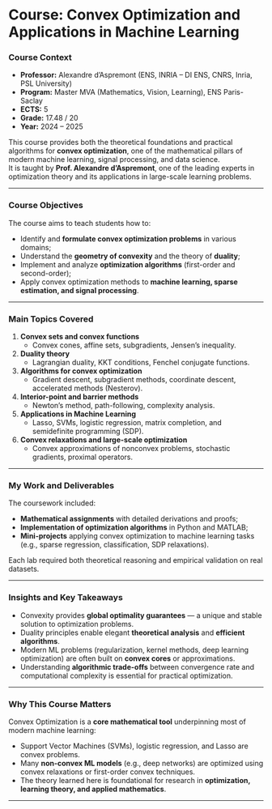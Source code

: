 # Course: Convex Optimization and Applications in Machine Learning

### Course Context

- **Professor:** Alexandre d’Aspremont (ENS, INRIA – DI ENS, CNRS, Inria, PSL University)  
- **Program:** Master MVA (Mathematics, Vision, Learning), ENS Paris-Saclay  
- **ECTS:** 5  
- **Grade:** 17.48 / 20  
- **Year:** 2024 – 2025  

This course provides both the theoretical foundations and practical algorithms for **convex optimization**, one of the mathematical pillars of modern machine learning, signal processing, and data science.  
It is taught by **Prof. Alexandre d’Aspremont**, one of the leading experts in optimization theory and its applications in large-scale learning problems.

---

### Course Objectives

The course aims to teach students how to:
- Identify and **formulate convex optimization problems** in various domains;  
- Understand the **geometry of convexity** and the theory of **duality**;  
- Implement and analyze **optimization algorithms** (first-order and second-order);  
- Apply convex optimization methods to **machine learning, sparse estimation, and signal processing**.

---

### Main Topics Covered

1. **Convex sets and convex functions**  
   - Convex cones, affine sets, subgradients, Jensen’s inequality.  
2. **Duality theory**  
   - Lagrangian duality, KKT conditions, Fenchel conjugate functions.  
3. **Algorithms for convex optimization**  
   - Gradient descent, subgradient methods, coordinate descent, accelerated methods (Nesterov).  
4. **Interior-point and barrier methods**  
   - Newton’s method, path-following, complexity analysis.  
5. **Applications in Machine Learning**  
   - Lasso, SVMs, logistic regression, matrix completion, and semidefinite programming (SDP).  
6. **Convex relaxations and large-scale optimization**  
   - Convex approximations of nonconvex problems, stochastic gradients, proximal operators.  

---

### My Work and Deliverables

The coursework included:
- **Mathematical assignments** with detailed derivations and proofs;  
- **Implementation of optimization algorithms** in Python and MATLAB;  
- **Mini-projects** applying convex optimization to machine learning tasks (e.g., sparse regression, classification, SDP relaxations).  

Each lab required both theoretical reasoning and empirical validation on real datasets.

---

### Insights and Key Takeaways

- Convexity provides **global optimality guarantees** — a unique and stable solution to optimization problems.  
- Duality principles enable elegant **theoretical analysis** and **efficient algorithms**.  
- Modern ML problems (regularization, kernel methods, deep learning optimization) are often built on **convex cores** or approximations.  
- Understanding **algorithmic trade-offs** between convergence rate and computational complexity is essential for practical optimization.  

---

### Why This Course Matters

Convex Optimization is a **core mathematical tool** underpinning most of modern machine learning:
- Support Vector Machines (SVMs), logistic regression, and Lasso are convex problems.  
- Many **non-convex ML models** (e.g., deep networks) are optimized using convex relaxations or first-order convex techniques.  
- The theory learned here is foundational for research in **optimization, learning theory, and applied mathematics**.

---
